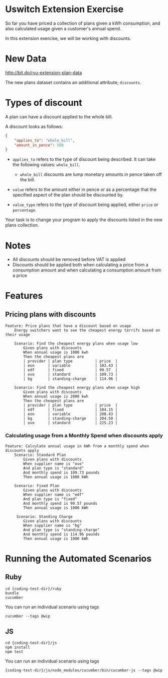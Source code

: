 # Uswitch Extension Exercise

So far you have priced a collection of plans given a kWh consumption, and also calculated usage given a customer's annual spend.

In this extension exercise, we will be working with discounts.

# New Data

http://bit.do/rvu-extension-plan-data

The new plans dataset contains an additional attribute; `discounts`.

# Types of discount

A plan can have a discount applied to the whole bill.

A discount looks as follows:

```json
{
    "applies_to": "whole_bill",
    "amount_in_pence": 500
}
```

+ `applies_to` refers to the type of discount being described. It can take the following values: `whole_bill`.
    + `whole_bill` discounts are lump monetary amounts in pence taken off the bill.
    
+ `value` refers to the amount either in pence or as a percentage that the specified aspect of the plan should be discounted by.
+ `value_type` refers to the type of discount being applied, either `price` or `percentage`.

Your task is to change your program to apply the discounts listed in the new plans collection.

# Notes

+ All discounts should be removed before VAT is applied
+ Discounts should be applied both when calculating a price from a consumption amount and when calculating a consumption amount from a price


# Features

## Pricing plans with discounts

```
Feature: Price plans that have a discount based on usage 
    Energy switchers want to see the cheapest energy tarrifs based on their usage

    Scenario: Find the cheapest energy plans when usage low
        Given plans with discounts
        When annual usage is 1000 kwh
        Then the cheapest plans are
        | provider | plan type          | price  |
        | eon      | variable           | 103.43 |
        | edf      | fixed              | 99.57  |
        | ovo      | standard           | 109.73 |
        | bg       | standing-charge    | 114.96 |

    Scenario: Find the cheapest energy plans when usage high
        Given plans with discounts 
        When annual usage is 2000 kwh
        Then the cheapest plans are
        | provider | plan type          | price  |
        | edf      | fixed              | 184.15 |
        | eon      | variable           | 208.43 |
        | bg       | standing-charge    | 204.50 |
        | ovo      | standard           | 225.23 |

```

### Calculating usage from a Monthly Spend when discounts apply 

```
Feature: Calculate annual usage in kWh from a monthly spend when discounts apply
    Scenario: Standard Plan
        Given plans with discounts 
        When supplier name is "ovo"
        And plan type is "standard"
        And monthly spend is 109.73 pounds
        Then annual usage is 1000 kWh
    
    Scenario: Fixed Plan
        Given plans with discounts
        When supplier name is "edf"
        And plan type is "fixed"
        And monthly spend is 99.57 pounds
        Then annual usage is 1000 kWh

     Scenario: Standing Charge
        Given plans with discounts
        When supplier name is "bg"
        And plan type is "standing-charge"
        And monthly spend is 114.96 pounds
        Then annual usage is 1000 kWh
```

# Running the Automated Scenarios 

## Ruby 

```
cd {coding-test-dir}/ruby
bundle
cucumber

```

You can run an individual scenario using tags

```
cucumber --tags @wip
```

## JS 

```
cd {coding-test-dir}/js
npm install
npm test

```

You can run an individual scenario using tags

```
{coding-test-dir}/js/node_modules/cucumber/bin/cucumber-js --tags @wip

```